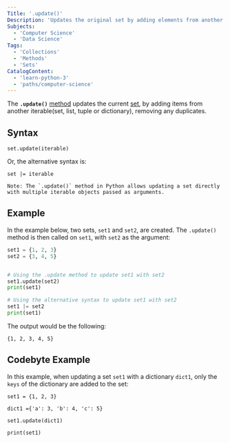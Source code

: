 ```yaml
---
Title: '.update()'
Description: 'Updates the original set by adding elements from another set.'
Subjects:
  - 'Computer Science'
  - 'Data Science'
Tags:
  - 'Collections'
  - 'Methods'
  - 'Sets'
CatalogContent:
  - 'learn-python-3'
  - 'paths/computer-science'
---
```

The **`.update()`** [method](https://www.codecademy.com/resources/docs/java/methods) updates the current [set](https://www.codecademy.com/resources/docs/python/sets), by adding items from another iterable(set, list, tuple or dictionary), removing any duplicates.

## Syntax

```pseudo
set.update(iterable)
```

Or, the alternative syntax is:

```pseudo
set |= iterable
```
```pseudo
Note: The `.update()` method in Python allows updating a set directly with multiple iterable objects passed as arguments.
```

## Example

In the example below, two sets, `set1` and `set2`, are created. The `.update()` method is then called on `set1`, with `set2` as the argument:

```py
set1 = {1, 2, 3}
set2 = {3, 4, 5}


# Using the .update method to update set1 with set2
set1.update(set2)
print(set1)

# Using the alternative syntax to update set1 with set2
set1 |= set2
print(set1)
```

The output would be the following:

```shell
{1, 2, 3, 4, 5}
```

## Codebyte Example

In this example, when updating a set `set1` with a dictionary `dict1`, only the `keys` of the dictionary are added to the set:

```codebyte/python
set1 = {1, 2, 3}

dict1 ={'a': 3, 'b': 4, 'c': 5}

set1.update(dict1)

print(set1)
```
